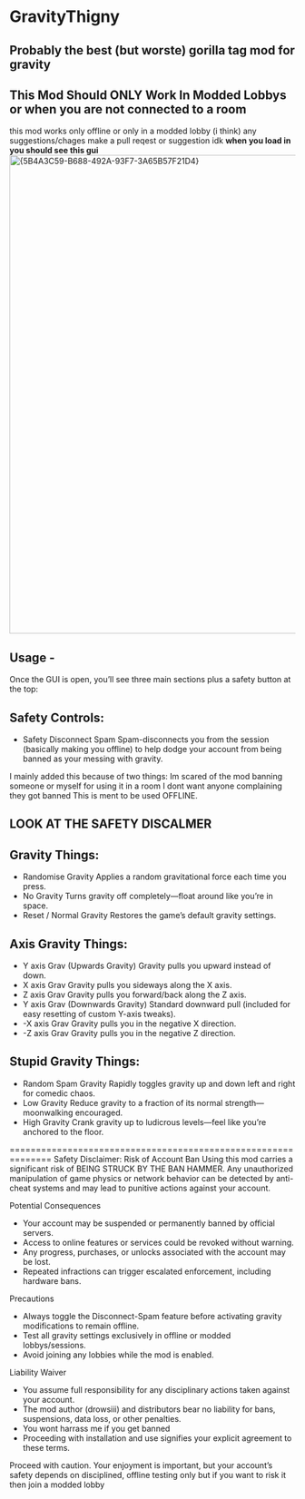 # GravityThigny
## Probably the best (but worste) gorilla tag mod for gravity
## This Mod Should ONLY Work In Modded Lobbys or when you are not connected to a room
this mod works only offline or only in a modded lobby (i think)
any suggestions/chages make a pull reqest or suggestion idk
**when you load in you should see this gui**
<img width="873" height="844" alt="{5B4A3C59-B688-492A-93F7-3A65B57F21D4}" src="https://github.com/user-attachments/assets/66c7b1b1-b630-4770-abaa-0880a6bacf8e" />


## Usage -
Once the GUI is open, you’ll see three main sections plus a safety button at the top:

## Safety Controls:
- Safety Disconnect Spam
Spam-disconnects you from the session (basically making you offline) to help dodge your account from being banned as your messing with gravity.

I mainly added this because of two things:
Im scared of the mod banning someone or myself for using it in a room
I dont want anyone complaining they got banned 
This is ment to be used OFFLINE.
## LOOK AT THE SAFETY DISCALMER

## Gravity Things:
- Randomise Gravity
Applies a random gravitational force each time you press.
- No Gravity
Turns gravity off completely—float around like you’re in space.
- Reset / Normal Gravity
Restores the game’s default gravity settings.

## Axis Gravity Things:
- Y axis Grav (Upwards Gravity)
Gravity pulls you upward instead of down.
- X axis Grav
Gravity pulls you sideways along the X axis.
- Z axis Grav
Gravity pulls you forward/back along the Z axis.
- Y axis Grav (Downwards Gravity)
Standard downward pull (included for easy resetting of custom Y-axis tweaks).
- -X axis Grav
Gravity pulls you in the negative X direction.
- -Z axis Grav
Gravity pulls you in the negative Z direction.

## Stupid Gravity Things:
- Random Spam Gravity
Rapidly toggles gravity up and down left and right for comedic chaos.
- Low Gravity
Reduce gravity to a fraction of its normal strength—moonwalking encouraged.
- High Gravity
Crank gravity up to ludicrous levels—feel like you’re anchored to the floor.

==============================================================
Safety Disclaimer: Risk of Account Ban
Using this mod carries a significant risk of BEING STRUCK BY THE BAN HAMMER. Any unauthorized manipulation of game physics or network behavior can be detected by anti-cheat systems and may lead to punitive actions against your account.

Potential Consequences
- Your account may be suspended or permanently banned by official servers.
- Access to online features or services could be revoked without warning.
- Any progress, purchases, or unlocks associated with the account may be lost.
- Repeated infractions can trigger escalated enforcement, including hardware bans.

Precautions
- Always toggle the Disconnect-Spam feature before activating gravity modifications to remain offline.
- Test all gravity settings exclusively in offline or modded lobbys/sessions.
- Avoid joining any lobbies while the mod is enabled.


Liability Waiver
- You assume full responsibility for any disciplinary actions taken against your account.
- The mod author (drowsiii) and distributors bear no liability for bans, suspensions, data loss, or other penalties.
- You wont harrass me if you get banned
- Proceeding with installation and use signifies your explicit agreement to these terms.

Proceed with caution. Your enjoyment is important, but your account’s safety depends on disciplined, offline testing only but if you want to risk it then join a modded lobby


